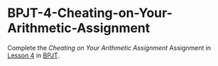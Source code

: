 # BPJT-4-Cheating-on-Your-Arithmetic-Assignment
Complete the _Cheating on Your Arithmetic Assignment_ Assignment in [Lesson 4](https://drive.google.com/file/d/1gSCHzIGVFyDyh87_mf1NuEoKHADdh0mP/view?usp=sharing) in [BPJT](https://drive.google.com/file/d/1khkhu3q0Rbj6VumUkwz1lBz6oSWMF_XH/view?usp=sharing). 

